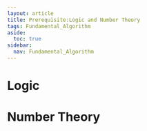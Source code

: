 ```yaml
---
layout: article
title: Prerequisite:Logic and Number Theory
tags: Fundamental_Algorithm
aside:
  toc: true
sidebar:
  nav: Fundamental_Algorithm
---
```




<!--more-->



# Logic

# Number Theory

